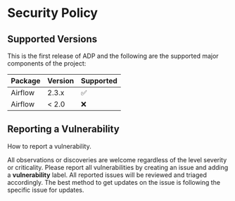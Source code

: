 # Security Policy

## Supported Versions

This is the first release of ADP and the following are the supported major components of the project:

| Package   | Version | Supported          |
| -------   | ------- | ------------------ |
| Airflow   | 2.3.x   | :white_check_mark: |
| Airflow   | < 2.0   | :x:                |

## Reporting a Vulnerability

How to report a vulnerability.

All observations or discoveries are welcome regardless of the level severity or criticality. Please report all vulnerabilities by creating an issue and adding a __vulnerability__ label. All reported issues will be reviewed and triaged accordingly. The best method to get updates on the issue is following the specific issue for updates.
